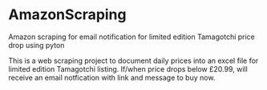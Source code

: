 # AmazonScraping
Amazon scraping for email notification for limited edition Tamagotchi price drop using pyton

This is a web scraping project to document daily prices into an excel file for limited edition Tamagotchi listing. 
If/when price drops below £20.99, will receive an email notfication with link and message to buy now.

